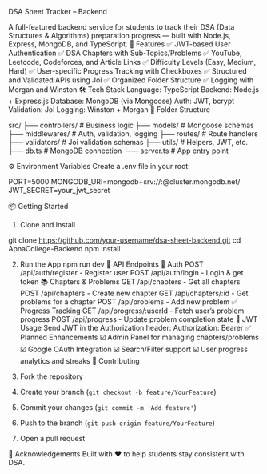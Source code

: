 DSA Sheet Tracker – Backend

A full-featured backend service for students to track their DSA (Data Structures & Algorithms) preparation progress — built with Node.js, Express, MongoDB, and TypeScript.
🚀 Features
✅ JWT-based User Authentication
✅ DSA Chapters with Sub-Topics/Problems
✅ YouTube, Leetcode, Codeforces, and Article Links
✅ Difficulty Levels (Easy, Medium, Hard)
✅ User-specific Progress Tracking with Checkboxes
✅ Structured and Validated APIs using Joi
✅ Organized Folder Structure
✅ Logging with Morgan and Winston
🛠️ Tech Stack
Language: TypeScript
Backend: Node.js + Express.js
Database: MongoDB (via Mongoose)
Auth: JWT, bcrypt
Validation: Joi
Logging: Winston + Morgan
📁 Folder Structure

src/
├── controllers/       # Business logic
├── models/            # Mongoose schemas
├── middlewares/       # Auth, validation, logging
├── routes/            # Route handlers
├── validators/        # Joi validation schemas
├── utils/             # Helpers, JWT, etc.
├── db.ts              # MongoDB connection
└── server.ts          # App entry point


⚙️ Environment Variables
Create a .env file in your root:

PORT=5000
MONGODB_URI=mongodb+srv://<user>:<pass>@cluster.mongodb.net/<db>
JWT_SECRET=your_jwt_secret


📦 Getting Started
1. Clone and Install

git clone https://github.com/your-username/dsa-sheet-backend.git
cd ApnaCollege-Backend
npm install


2. Run the App
npm run dev
🔌 API Endpoints
🧾 Auth
POST   /api/auth/register   - Register user
POST   /api/auth/login   - Login & get token
📚 Chapters & Problems
GET   /api/chapters   - Get all chapters
POST   /api/chapters   - Create new chapter
GET   /api/chapters/:id   - Get problems for a chapter
POST   /api/problems   - Add new problem
✅ Progress Tracking
GET   /api/progress/:userId   - Fetch user’s problem progress
POST   /api/progress   - Update problem completion state
🔐 JWT Usage
Send JWT in the Authorization header:
Authorization: Bearer <token>
✅ Planned Enhancements
☑️ Admin Panel for managing chapters/problems
☑️ Google OAuth Integration
☑️ Search/Filter support
☑️ User progress analytics and streaks
🤝 Contributing

1. Fork the repository
2. Create your branch (`git checkout -b feature/YourFeature`)
3. Commit your changes (`git commit -m 'Add feature'`)
4. Push to the branch (`git push origin feature/YourFeature`)
5. Open a pull request


🙌 Acknowledgements
Built with ❤️ to help students stay consistent with DSA.
